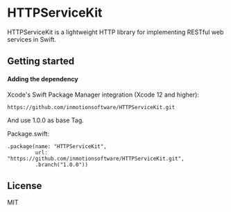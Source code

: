 # HTTPServiceKit

HTTPServiceKit is a lightweight HTTP library for implementing RESTful web services in Swift.

## Getting started

#### Adding the dependency

Xcode's Swift Package Manager integration (Xcode 12 and higher):

```
https://github.com/inmotionsoftware/HTTPServiceKit.git
```

And use 1.0.0 as base Tag.

Package.swift:
```
.package(name: "HTTPServiceKit",
         url: "https://github.com/inmotionsoftware/HTTPServiceKit.git",
         .branch("1.0.0"))
```

## License

MIT
